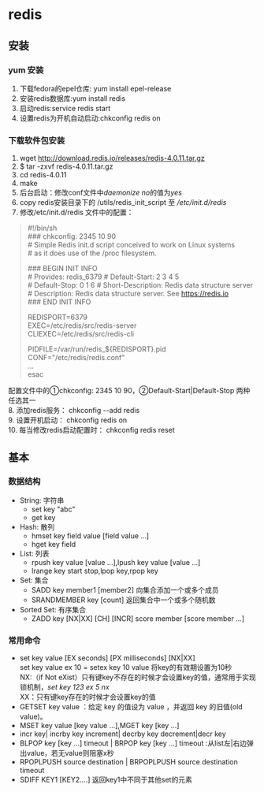 # redis
## 安装
### yum 安装
   1. 下载fedora的epel仓库: yum install epel-release
   2. 安装redis数据库:yum install redis
   3. 启动redis:service redis start
   4. 设置redis为开机自动启动:chkconfig redis on
### 下载软件包安装
   1. wget http://download.redis.io/releases/redis-4.0.11.tar.gz
   2. $ tar -zxvf redis-4.0.11.tar.gz
   3. cd redis-4.0.11
   4. make
   5. 后台启动：修改conf文件中*daemonize no*的值为*yes*
   6. copy redis安装目录下的 /utils/redis_init_script 至 _/etc/init.d/redis_
   7. 修改/etc/init.d/redis 文件中的配置：
> \#!/bin/sh   
> \### chkconfig: 2345 10 90  
> \# Simple Redis init.d script conceived to work on Linux systems   
> \# as it does use of the /proc filesystem. 
>
> \### BEGIN INIT INFO  
> \# Provides:     redis_6379 
> \# Default-Start:        2 3 4 5  
> \# Default-Stop:         0 1 6 
> \# Short-Description:    Redis data structure server   
> \# Description:          Redis data structure server. See https://redis.io  
> \### END INIT INFO 
>  
> REDISPORT=6379  
> EXEC=/etc/redis/src/redis-server  
> CLIEXEC=/etc/redis/src/redis-cli  
>  
> PIDFILE=/var/run/redis_${REDISPORT}.pid 
> CONF="/etc/redis/redis.conf"   
> ...    
> esac   

  配置文件中的①chkconfig: 2345 10 90，②Default-Start|Default-Stop 两种任选其一    
  8. 添加redis服务： chkconfig --add redis    
  9. 设置开机启动： chkconfig redis on    
  10. 每当修改redis启动配置时： chkconfig redis reset    
## 基本
### 数据结构
  * String: 字符串
    * set key "abc"
    * get key
  * Hash: 散列
    * hmset key field value [field value ...]
    * hget key field
  * List: 列表
    * rpush key value [value ...],lpush key value [value ...]
    * lrange key start stop,lpop key,rpop key
  * Set: 集合
    * SADD key member1 [member2] 向集合添加一个或多个成员
    * SRANDMEMBER key [count] 返回集合中一个或多个随机数
  * Sorted Set: 有序集合
    * ZADD key [NX|XX] [CH] [INCR] score member [score member ...]
    
### 常用命令
  * set key value [EX seconds] [PX milliseconds] [NX|XX]    
     set key value ex 10 = setex key 10 value 将key的有效期设置为10秒    
     NX:（if Not eXist）只有键key不存在的时候才会设置key的值，通常用于实现锁机制，*set key 123 ex 5 nx*    
     XX：只有键key存在的时候才会设置key的值  
  * GETSET key value ：给定 key 的值设为 value ，并返回 key 的旧值(old value)。    
  * MSET key value [key value ...],MGET key [key ...]    
  * incr key| incrby key increment| decrby key decrement|decr key    
  * BLPOP key [key ...] timeout | BRPOP key [key ...] timeout :从list左|右边弹出value，若无value则阻塞x秒    
  * RPOPLPUSH source destination | BRPOPLPUSH source destination timeout    
  * SDIFF KEY1 [KEY2....] 返回key1中不同于其他set的元素    
  
  
  
  
